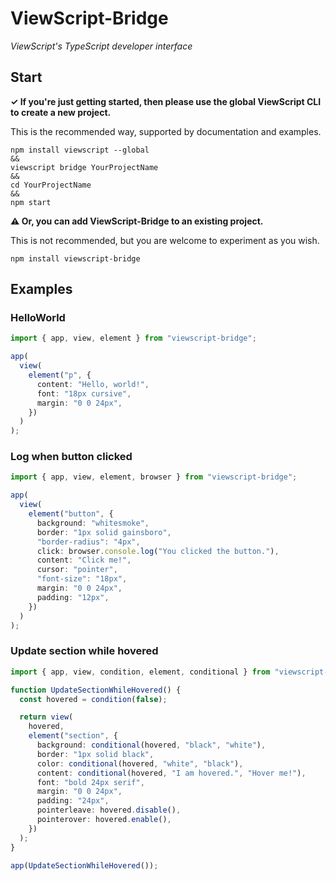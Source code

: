 # ViewScript-Bridge

_ViewScript's TypeScript developer interface_

## Start

**✓ If you're just getting started, then please use the global ViewScript CLI to create a new project.**

This is the recommended way, supported by documentation and examples.

```
npm install viewscript --global
&&
viewscript bridge YourProjectName
&&
cd YourProjectName
&&
npm start
```

**⚠️ Or, you can add ViewScript-Bridge to an existing project.**

This is not recommended, but you are welcome to experiment as you wish.

```
npm install viewscript-bridge
```

## Examples

### HelloWorld

```ts
import { app, view, element } from "viewscript-bridge";

app(
  view(
    element("p", {
      content: "Hello, world!",
      font: "18px cursive",
      margin: "0 0 24px",
    })
  )
);
```

### Log when button clicked

```ts
import { app, view, element, browser } from "viewscript-bridge";

app(
  view(
    element("button", {
      background: "whitesmoke",
      border: "1px solid gainsboro",
      "border-radius": "4px",
      click: browser.console.log("You clicked the button."),
      content: "Click me!",
      cursor: "pointer",
      "font-size": "18px",
      margin: "0 0 24px",
      padding: "12px",
    })
  )
);
```

### Update section while hovered

```ts
import { app, view, condition, element, conditional } from "viewscript-bridge";

function UpdateSectionWhileHovered() {
  const hovered = condition(false);

  return view(
    hovered,
    element("section", {
      background: conditional(hovered, "black", "white"),
      border: "1px solid black",
      color: conditional(hovered, "white", "black"),
      content: conditional(hovered, "I am hovered.", "Hover me!"),
      font: "bold 24px serif",
      margin: "0 0 24px",
      padding: "24px",
      pointerleave: hovered.disable(),
      pointerover: hovered.enable(),
    })
  );
}

app(UpdateSectionWhileHovered());
```
